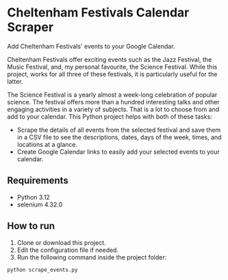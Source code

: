 # Cheltenham Festivals Calendar Scraper

Add Cheltenham Festivals' events to your Google Calendar.

Cheltenham Festivals offer exciting events such as the Jazz Festival, the Music
Festival, and, my personal favourite, the Science Festival. While this project,
works for all three of these festivals, it is particularly useful for the
latter.

The Science Festival is a yearly almost a week-long celebration of popular
science. The festival offers more than a hundred interesting talks and other
engaging activities in a variety of subjects. That is a lot to choose from and
add to your calendar. This Python project helps with both of these tasks:

- Scrape the details of all events from the selected festival and save them in a
  CSV file to see the descriptions, dates, days of the week, times, and
  locations at a glance.
- Create Google Calendar links to easily add your selected events to your
  calendar.

## Requirements

- Python 3.12
- selenium 4.32.0

## How to run

1. Clone or download this project.
2. Edit the configuration file if needed.
3. Run the following command inside the project folder:

```commandline
python scrape_events.py
```

